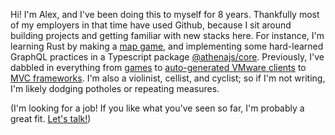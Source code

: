 Hi! I'm Alex, and I've been doing this to myself for 8 years. Thankfully most of my employers in that time have used Github, because I sit around building projects and getting familiar with new stacks here. For instance, I'm learning Rust by making a [map game](https://github.com/aldahick/mapgame), and implementing some hard-learned GraphQL practices in a Typescript package [@athenajs/core](https://github.com/aldahick/athena). Previously, I've dabbled in everything from [games](https://github.com/aldahick/dotter) to [auto-generated VMware clients](https://github.com/hyperqube-io/vsphere-soap) to [MVC frameworks](https://github.com/crossroads-education?q=eta&type=source&language=&sort=stargazers). I'm also a violinist, cellist, and cyclist; so if I'm not writing, I'm likely dodging potholes or repeating measures.

(I'm looking for a job! If you like what you've seen so far, I'm probably a great fit. [Let's talk!](alex@alexhicks.net))
